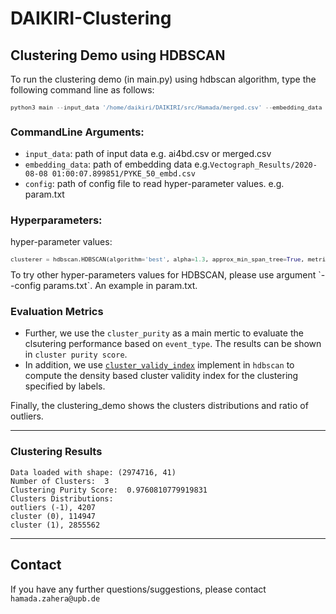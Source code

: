 # DAIKIRI-Clustering

## Clustering Demo using HDBSCAN
To run the clustering demo (in main.py) using hdbscan algorithm, type the following command line as follows:
<font size="-2">
```python
python3 main --input_data '/home/daikiri/DAIKIRI/src/Hamada/merged.csv' --embedding_data '/home/daikiri/DAIKIRI/src/Hamada/Vectograph_Results/2020-08-08 01:00:07.899851/PYKE_50_embd.csv' --config param.txt
```
</font>

### CommandLine Arguments:
- `input_data`: path of input data e.g. ai4bd.csv or merged.csv 
- `embedding_data`: path of embedding data e.g.`Vectograph_Results/2020-08-08 01:00:07.899851/PYKE_50_embd.csv`
- `config`: path of config file to read hyper-parameter values. e.g. param.txt

### Hyperparameters:
hyper-parameter values:
<font size="-2">
```python
clusterer = hdbscan.HDBSCAN(algorithm='best', alpha=1.3, approx_min_span_tree=True, metric='euclidean', gen_min_span_tree=True, min_cluster_size=10000, min_samples=100, cluster_selection_epsilon= 0.5, core_dist_n_jobs=1, allow_single_cluster=False).fit(cluster_df)
```
</font>
To try other hyper-parameters values for HDBSCAN, please use argument `--config params.txt`. An example in param.txt.

### Evaluation Metrics
- Further, we use the `cluster_purity` as a main mertic to evaluate the clsutering performance based on `event_type`. The results can be shown in `cluster purity score`.
- In addition, we use [`cluster_validy_index`](https://hdbscan.readthedocs.io/en/latest/api.html#hdbscan.validity.validity_index) implement in `hdbscan` to compute the density based cluster validity index for the clustering specified by labels. 

Finally, the clustering_demo shows the clusters distributions and ratio of outliers.

---
### Clustering Results

```
Data loaded with shape: (2974716, 41) 
Number of Clusters:  3
Clustering Purity Score:  0.9760810779919831
Clusters Distributions: 
outliers (-1), 4207
cluster (0), 114947
cluster (1), 2855562
```
---
## Contact

If you have any further questions/suggestions, please contact `hamada.zahera@upb.de`
